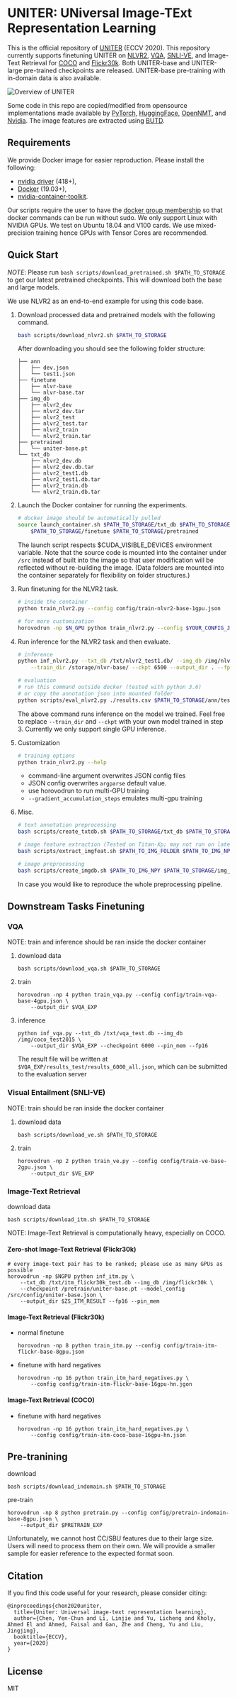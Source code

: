 # UNITER: UNiversal Image-TExt Representation Learning
This is the official repository of [UNITER](https://arxiv.org/abs/1909.11740) (ECCV 2020).
This repository currently supports finetuning UNITER on
[NLVR2](http://lil.nlp.cornell.edu/nlvr/), [VQA](https://visualqa.org/),
[SNLI-VE](https://github.com/necla-ml/SNLI-VE), and
Image-Text Retrieval for [COCO](https://cocodataset.org/#home) and
[Flickr30k](http://shannon.cs.illinois.edu/DenotationGraph/).
Both UNITER-base and UNITER-large pre-trained checkpoints are released.
UNITER-base pre-training with in-domain data is also available.

![Overview of UNITER](https://convaisharables.blob.core.windows.net/uniter/uniter_overview_v2.png)

Some code in this repo are copied/modified from opensource implementations made available by
[PyTorch](https://github.com/pytorch/pytorch),
[HuggingFace](https://github.com/huggingface/transformers),
[OpenNMT](https://github.com/OpenNMT/OpenNMT-py),
and [Nvidia](https://github.com/NVIDIA/DeepLearningExamples/tree/master/PyTorch).
The image features are extracted using [BUTD](https://github.com/peteanderson80/bottom-up-attention).


## Requirements
We provide Docker image for easier reproduction. Please install the following:
  - [nvidia driver](https://docs.nvidia.com/cuda/cuda-installation-guide-linux/index.html#package-manager-installation) (418+), 
  - [Docker](https://docs.docker.com/install/linux/docker-ce/ubuntu/) (19.03+), 
  - [nvidia-container-toolkit](https://github.com/NVIDIA/nvidia-docker#quickstart).

Our scripts require the user to have the [docker group membership](https://docs.docker.com/install/linux/linux-postinstall/)
so that docker commands can be run without sudo.
We only support Linux with NVIDIA GPUs. We test on Ubuntu 18.04 and V100 cards.
We use mixed-precision training hence GPUs with Tensor Cores are recommended.

## Quick Start
*NOTE*: Please run `bash scripts/download_pretrained.sh $PATH_TO_STORAGE` to get our latest pretrained
checkpoints. This will download both the base and large models.

We use NLVR2 as an end-to-end example for using this code base.

1. Download processed data and pretrained models with the following command.
    ```bash
    bash scripts/download_nlvr2.sh $PATH_TO_STORAGE
    ```
    After downloading you should see the following folder structure:
    ```
    ├── ann
    │   ├── dev.json
    │   └── test1.json
    ├── finetune
    │   ├── nlvr-base
    │   └── nlvr-base.tar
    ├── img_db
    │   ├── nlvr2_dev
    │   ├── nlvr2_dev.tar
    │   ├── nlvr2_test
    │   ├── nlvr2_test.tar
    │   ├── nlvr2_train
    │   └── nlvr2_train.tar
    ├── pretrained
    │   └── uniter-base.pt
    └── txt_db
        ├── nlvr2_dev.db
        ├── nlvr2_dev.db.tar
        ├── nlvr2_test1.db
        ├── nlvr2_test1.db.tar
        ├── nlvr2_train.db
        └── nlvr2_train.db.tar
    ```

2. Launch the Docker container for running the experiments.
    ```bash
    # docker image should be automatically pulled
    source launch_container.sh $PATH_TO_STORAGE/txt_db $PATH_TO_STORAGE/img_db \
        $PATH_TO_STORAGE/finetune $PATH_TO_STORAGE/pretrained
    ```
    The launch script respects $CUDA_VISIBLE_DEVICES environment variable.
    Note that the source code is mounted into the container under `/src` instead 
    of built into the image so that user modification will be reflected without
    re-building the image. (Data folders are mounted into the container separately
    for flexibility on folder structures.)


3. Run finetuning for the NLVR2 task.
    ```bash
    # inside the container
    python train_nlvr2.py --config config/train-nlvr2-base-1gpu.json

    # for more customization
    horovodrun -np $N_GPU python train_nlvr2.py --config $YOUR_CONFIG_JSON
    ```

4. Run inference for the NLVR2 task and then evaluate.
    ```bash
    # inference
    python inf_nlvr2.py --txt_db /txt/nlvr2_test1.db/ --img_db /img/nlvr2_test/ \
        --train_dir /storage/nlvr-base/ --ckpt 6500 --output_dir . --fp16

    # evaluation
    # run this command outside docker (tested with python 3.6)
    # or copy the annotation json into mounted folder
    python scripts/eval_nlvr2.py ./results.csv $PATH_TO_STORAGE/ann/test1.json
    ```
    The above command runs inference on the model we trained. Feel free to replace
    `--train_dir` and `--ckpt` with your own model trained in step 3.
    Currently we only support single GPU inference.


5. Customization
    ```bash
    # training options
    python train_nlvr2.py --help
    ```
    - command-line argument overwrites JSON config files
    - JSON config overwrites `argparse` default value.
    - use horovodrun to run multi-GPU training
    - `--gradient_accumulation_steps` emulates multi-gpu training


6. Misc.
    ```bash
    # text annotation preprocessing
    bash scripts/create_txtdb.sh $PATH_TO_STORAGE/txt_db $PATH_TO_STORAGE/ann

    # image feature extraction (Tested on Titan-Xp; may not run on latest GPUs)
    bash scripts/extract_imgfeat.sh $PATH_TO_IMG_FOLDER $PATH_TO_IMG_NPY

    # image preprocessing
    bash scripts/create_imgdb.sh $PATH_TO_IMG_NPY $PATH_TO_STORAGE/img_db
    ```
    In case you would like to reproduce the whole preprocessing pipeline.

## Downstream Tasks Finetuning

### VQA
NOTE: train and inference should be ran inside the docker container
1. download data
    ```
    bash scripts/download_vqa.sh $PATH_TO_STORAGE
    ```
2. train
    ```
    horovodrun -np 4 python train_vqa.py --config config/train-vqa-base-4gpu.json \
        --output_dir $VQA_EXP
    ```
3. inference
    ```
    python inf_vqa.py --txt_db /txt/vqa_test.db --img_db /img/coco_test2015 \
        --output_dir $VQA_EXP --checkpoint 6000 --pin_mem --fp16
    ```
    The result file will be written at `$VQA_EXP/results_test/results_6000_all.json`, which can be
    submitted to the evaluation server

### Visual Entailment (SNLI-VE)
NOTE: train should be ran inside the docker container
1. download data
    ```
    bash scripts/download_ve.sh $PATH_TO_STORAGE
    ```
2. train
    ```
    horovodrun -np 2 python train_ve.py --config config/train-ve-base-2gpu.json \
        --output_dir $VE_EXP
    ```

### Image-Text Retrieval
download data
```
bash scripts/download_itm.sh $PATH_TO_STORAGE
```
NOTE: Image-Text Retrieval is computationally heavy, especially on COCO.
#### Zero-shot Image-Text Retrieval (Flickr30k)
```
# every image-text pair has to be ranked; please use as many GPUs as possible
horovodrun -np $NGPU python inf_itm.py \
    --txt_db /txt/itm_flickr30k_test.db --img_db /img/flickr30k \
    --checkpoint /pretrain/uniter-base.pt --model_config /src/config/uniter-base.json \
    --output_dir $ZS_ITM_RESULT --fp16 --pin_mem
```
#### Image-Text Retrieval (Flickr30k)
- normal finetune
    ```
    horovodrun -np 8 python train_itm.py --config config/train-itm-flickr-base-8gpu.json
    ```
- finetune with hard negatives
    ```
    horovodrun -np 16 python train_itm_hard_negatives.py \
        --config config/train-itm-flickr-base-16gpu-hn.jgon
    ```
#### Image-Text Retrieval (COCO)
- finetune with hard negatives
    ```
    horovodrun -np 16 python train_itm_hard_negatives.py \
        --config config/train-itm-coco-base-16gpu-hn.json
    ```

## Pre-tranining
download
```
bash scripts/download_indomain.sh $PATH_TO_STORAGE
```
pre-train
```
horovodrun -np 8 python pretrain.py --config config/pretrain-indomain-base-8gpu.json \
    --output_dir $PRETRAIN_EXP
```
Unfortunately, we cannot host CC/SBU features due to their large size. Users will need to process
them on their own. We will provide a smaller sample for easier reference to the expected format soon.


## Citation

If you find this code useful for your research, please consider citing:
```
@inproceedings{chen2020uniter,
  title={Uniter: Universal image-text representation learning},
  author={Chen, Yen-Chun and Li, Linjie and Yu, Licheng and Kholy, Ahmed El and Ahmed, Faisal and Gan, Zhe and Cheng, Yu and Liu, Jingjing},
  booktitle={ECCV},
  year={2020}
}
```

## License

MIT
